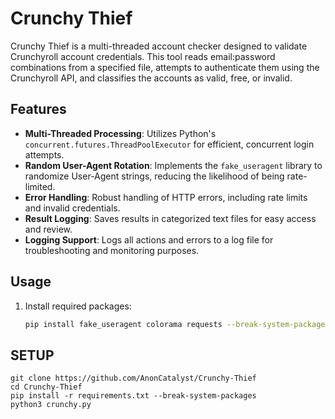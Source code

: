 
# Crunchy Thief

Crunchy Thief is a multi-threaded account checker designed to validate Crunchyroll account credentials. This tool reads email:password combinations from a specified file, attempts to authenticate them using the Crunchyroll API, and classifies the accounts as valid, free, or invalid.

## Features
- **Multi-Threaded Processing**: Utilizes Python's `concurrent.futures.ThreadPoolExecutor` for efficient, concurrent login attempts.
- **Random User-Agent Rotation**: Implements the `fake_useragent` library to randomize User-Agent strings, reducing the likelihood of being rate-limited.
- **Error Handling**: Robust handling of HTTP errors, including rate limits and invalid credentials.
- **Result Logging**: Saves results in categorized text files for easy access and review.
- **Logging Support**: Logs all actions and errors to a log file for troubleshooting and monitoring purposes.

## Usage
1. Install required packages:
   ```bash
   pip install fake_useragent colorama requests --break-system-packages


## SETUP
```
git clone https://github.com/AnonCatalyst/Crunchy-Thief
cd Crunchy-Thief
pip install -r requirements.txt --break-system-packages
python3 crunchy.py
```

